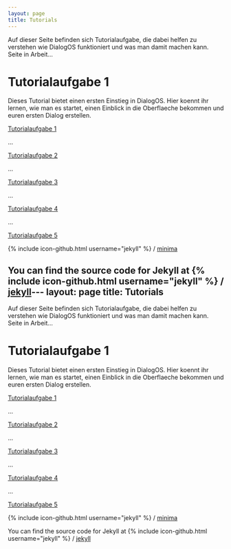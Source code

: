 ```yaml
---
layout: page
title: Tutorials
---
```

Auf dieser Seite befinden sich Tutorialaufgabe, die dabei helfen zu verstehen wie DialogOS funktioniert und was man damit machen kann.
Seite in Arbeit...


# Tutorialaufgabe 1 
Dieses Tutorial bietet einen ersten Einstieg in DialogOS. 
Hier koennt ihr lernen, wie man es startet, einen Einblick in die Oberflaeche bekommen und euren ersten Dialog erstellen. 


[Tutorialaufgabe 1](Tutorialaufgabe1.html)


...

[Tutorialaufgabe 2](Tutorialaufgabe2.html)


...

[Tutorialaufgabe 3](Tutorialaufgabe3.html)


...

[Tutorialaufgabe 4](Tutorialaufgabe4.html) 


...

[Tutorialaufgabe 5](Tutorialaufgabe5.html)



{% include icon-github.html username="jekyll" %} /
[minima](https://github.com/jekyll/minima)

You can find the source code for Jekyll at
{% include icon-github.html username="jekyll" %} /
[jekyll](https://github.com/jekyll/jekyll)---
layout: page
title: Tutorials
---
Auf dieser Seite befinden sich Tutorialaufgabe, die dabei helfen zu verstehen wie DialogOS funktioniert und was man damit machen kann.
Seite in Arbeit...


# Tutorialaufgabe 1 
Dieses Tutorial bietet einen ersten Einstieg in DialogOS. 
Hier koennt ihr lernen, wie man es startet, einen Einblick in die Oberflaeche bekommen und euren ersten Dialog erstellen. 


[Tutorialaufgabe 1](Tutorialaufgabe1.html)


...

[Tutorialaufgabe 2](Tutorialaufgabe2.html)


...

[Tutorialaufgabe 3](Tutorialaufgabe3.html)


...

[Tutorialaufgabe 4](Tutorialaufgabe4.html) 


...

[Tutorialaufgabe 5](Tutorialaufgabe5.html)



{% include icon-github.html username="jekyll" %} /
[minima](https://github.com/jekyll/minima)

You can find the source code for Jekyll at
{% include icon-github.html username="jekyll" %} /
[jekyll](https://github.com/jekyll/jekyll)